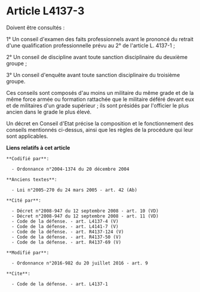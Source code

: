 # Article L4137-3

Doivent être consultés : 

1° Un conseil d'examen des faits professionnels avant le prononcé du retrait d'une qualification professionnelle prévu au 2°
de l'article L. 4137-1 ; 

2° Un conseil de discipline avant toute sanction disciplinaire du deuxième groupe ; 

3° Un conseil d'enquête avant toute sanction disciplinaire du troisième groupe. 

Ces conseils sont composés d'au moins un militaire du même grade et de la même force armée ou formation rattachée que le
militaire déféré devant eux et de militaires d'un grade supérieur ; ils sont présidés par l'officier le plus ancien dans le
grade le plus élevé. 

Un décret en Conseil d'Etat précise la composition et le fonctionnement des conseils mentionnés ci-dessus, ainsi que les
règles de la procédure qui leur sont applicables.

**Liens relatifs à cet article**

	**Codifié par**:

	  - Ordonnance n°2004-1374 du 20 décembre 2004

	**Anciens textes**:

	  - Loi n°2005-270 du 24 mars 2005 - art. 42 (Ab)

	**Cité par**:

	  - Décret n°2008-947 du 12 septembre 2008 - art. 10 (VD)
	  - Décret n°2008-947 du 12 septembre 2008 - art. 11 (VD)
	  - Code de la défense. - art. L4137-4 (V)
	  - Code de la défense. - art. L4141-7 (V)
	  - Code de la défense. - art. R4137-124 (V)
	  - Code de la défense. - art. R4137-50 (V)
	  - Code de la défense. - art. R4137-69 (V)

	**Modifié par**:

	  - Ordonnance n°2016-982 du 20 juillet 2016 - art. 9

	**Cite**:

	  - Code de la défense. - art. L4137-1

